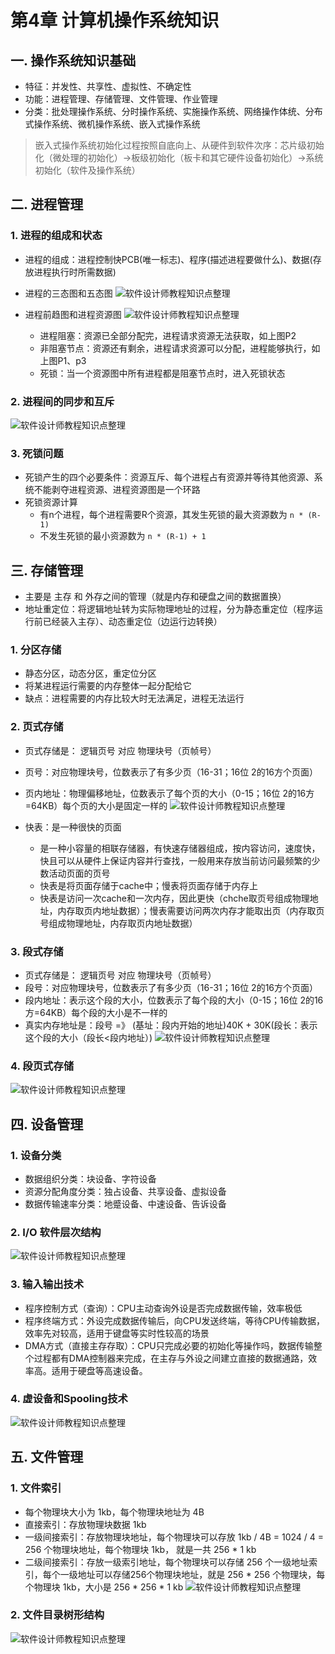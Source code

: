 # 第4章 计算机操作系统知识

## 一. 操作系统知识基础
  - 特征：并发性、共享性、虚拟性、不确定性
  - 功能：进程管理、存储管理、文件管理、作业管理
  - 分类：批处理操作系统、分时操作系统、实施操作系统、网络操作体统、分布式操作系统、微机操作系统、嵌入式操作系统
  > 嵌入式操作系统初始化过程按照自底向上、从硬件到软件次序：芯片级初始化（微处理的初始化）->板级初始化（板卡和其它硬件设备初始化）->系统初始化（软件及操作系统）

## 二.  进程管理

### 1. 进程的组成和状态
- 进程的组成：进程控制快PCB(唯一标志)、程序(描述进程要做什么)、数据(存放进程执行时所需数据)

- 进程的三态图和五态图
![软件设计师教程知识点整理](./images/4-8.png)
- 进程前趋图和进程资源图
![软件设计师教程知识点整理](./images/4-9.png)
  - 进程阻塞：资源已全部分配完，进程请求资源无法获取，如上图P2
  - 非阻塞节点：资源还有剩余，进程请求资源可以分配，进程能够执行，如上图P1、p3
  - 死锁：当一个资源图中所有进程都是阻塞节点时，进入死锁状态

### 2. 进程间的同步和互斥
![软件设计师教程知识点整理](./images/4-10.png)

### 3. 死锁问题
- 死锁产生的四个必要条件：资源互斥、每个进程占有资源并等待其他资源、系统不能剥夺进程资源、进程资源图是一个环路
- 死锁资源计算
  - 有n个进程，每个进程需要R个资源，其发生死锁的最大资源数为 `n * (R-1)`
  - 不发生死锁的最小资源数为 `n * (R-1) + 1`

## 三.  存储管理
  - 主要是 主存 和 外存之间的管理（就是内存和硬盘之间的数据置换）
  - 地址重定位：将逻辑地址转为实际物理地址的过程，分为静态重定位（程序运行前已经装入主存）、动态重定位（边运行边转换）

### 1.  分区存储
- 静态分区，动态分区，重定位分区
- 将某进程运行需要的内存整体一起分配给它
- 缺点：进程需要的内存比较大时无法满足，进程无法运行

### 2.  页式存储
- 页式存储是： 逻辑页号 对应 物理块号（页帧号）
- 页号：对应物理块号，位数表示了有多少页（16-31；16位 2的16方个页面）
- 页内地址：物理偏移地址，位数表示了每个页的大小（0-15；16位 2的16方=64KB）每个页的大小是固定一样的
![软件设计师教程知识点整理](./images/4-1.png)

- 快表：是一种很快的页面
  - 是一种小容量的相联存储器，有快速存储器组成，按内容访问，速度快，快且可以从硬件上保证内容并行查找，一般用来存放当前访问最频繁的少数活动页面的页号
  - 快表是将页面存储于cache中；慢表将页面存储于内存上
  - 快表是访问一次cache和一次内存，因此更快（chche取页号组成物理地址，内存取页内地址数据）；慢表需要访问两次内存才能取出页（内存取页号组成物理地址，内存取页内地址数据）

### 3.  段式存储
- 页式存储是： 逻辑页号 对应 物理块号（页帧号）
- 段号：对应物理块号，位数表示了有多少页（16-31；16位 2的16方个页面）
- 段内地址：表示这个段的大小，位数表示了每个段的大小（0-15；16位 2的16方=64KB）每个段的大小是不一样的
- 真实内存地址是：段号 =》 (基址：段内开始的地址)40K + 30K(段长：表示这个段的大小（段长<段内地址）)
![软件设计师教程知识点整理](./images/4-2.png)

### 4.  段页式存储
![软件设计师教程知识点整理](./images/4-3.png)

## 四.  设备管理
### 1. 设备分类
- 数据组织分类：块设备、字符设备
- 资源分配角度分类：独占设备、共享设备、虚拟设备
- 数据传输速率分类：地蹙设备、中速设备、告诉设备

### 2. I/O 软件层次结构
![软件设计师教程知识点整理](./images/4-6.png)

### 3. 输入输出技术
- 程序控制方式（查询）：CPU主动查询外设是否完成数据传输，效率极低
- 程序终端方式：外设完成数据传输后，向CPU发送终端，等待CPU传输数据，效率先对较高，适用于键盘等实时性较高的场景
- DMA方式（直接主存存取）：CPU只完成必要的初始化等操作吗，数据传输整个过程都有DMA控制器来完成，在主存与外设之间建立直接的数据通路，效率高。适用于硬盘等高速设备。

### 4. 虚设备和Spooling技术
![软件设计师教程知识点整理](./images/4-7.png)


## 五.  文件管理

### 1.  文件索引
- 每个物理块大小为 1kb，每个物理块地址为 4B
- 直接索引：存放物理块数据 1kb
- 一级间接索引：存放物理块地址，每个物理块可以存放 1kb / 4B = 1024 / 4 = 256 个物理块地址，每个物理块 1kb， 就是一共 256 * 1 kb
- 二级间接索引：存放一级索引地址，每个物理块可以存储 256 个一级地址索引，每个一级地址可以存储256个物理块地址，就是 256 * 256 个物理块，每个物理块 1kb，大小是 256 * 256 * 1 kb
![软件设计师教程知识点整理](./images/4-4.png)

### 2.  文件目录树形结构
![软件设计师教程知识点整理](./images/4-5.png)
